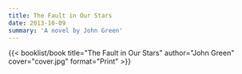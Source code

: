 ```yaml
---
title: The Fault in Our Stars
date: 2013-10-09
summary: 'A novel by John Green'
---
```


{{< booklist/book
title="The Fault in Our Stars"
author="John Green"
cover="cover.jpg"
format="Print" >}}
